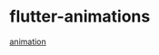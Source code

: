 # flutter-animations
[animation](https://user-images.githubusercontent.com/62157938/114874245-cfe6cf80-9e04-11eb-8e48-81d9975b4d7d.gif)
